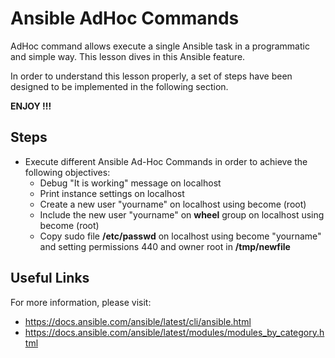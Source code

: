 # Ansible AdHoc Commands

AdHoc command allows execute a single Ansible task in a programmatic and simple way. This lesson dives in this Ansible feature.

In order to understand this lesson properly, a set of steps have been designed to be implemented in the following section.

**ENJOY !!!**

## Steps 

- Execute different Ansible Ad-Hoc Commands in order to achieve the following objectives:
    * Debug "It is working" message on localhost
    * Print instance settings on localhost
    * Create a new user "yourname" on localhost using become (root)
    * Include the new user "yourname" on **wheel** group on localhost using become (root)
    * Copy sudo file **/etc/passwd** on localhost using become "yourname" and setting permissions 440 and owner root in **/tmp/newfile**

## Useful Links

For more information, please visit:

-   https://docs.ansible.com/ansible/latest/cli/ansible.html
-   https://docs.ansible.com/ansible/latest/modules/modules_by_category.html

